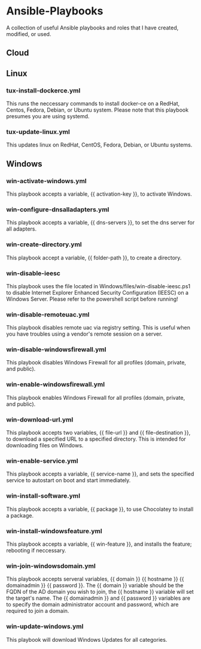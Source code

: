 # Ansible-Playbooks
A collection of useful Ansible playbooks and roles that I have created, modified, or used.

## Cloud

## Linux
### tux-install-dockerce.yml
This runs the neccessary commands to install docker-ce on a RedHat, Centos, Fedora, Debian, or Ubuntu system. Please note that this playbook presumes you are using systemd.

### tux-update-linux.yml
This updates linux on RedHat, CentOS, Fedora, Debian, or Ubuntu systems.

## Windows
### win-activate-windows.yml
This playbook accepts a variable, {{ activation-key }}, to activate Windows.

### win-configure-dnsalladapters.yml
This playbook accepts a variable, {{ dns-servers }}, to set the dns server for all adapters.

### win-create-directory.yml
This playbook accept a variable, {{ folder-path }}, to create a directory.

### win-disable-ieesc
This playbook uses the file located in Windows/files/win-disable-ieesc.ps1 to disable Internet Explorer Enhanced Security Configuration (IEESC) on a Windows Server. Please refer to the powershell script before running!

### win-disable-remoteuac.yml
This playbook disables remote uac via registry setting. This is useful when you have troubles using a vendor's remote session on a server.

### win-disable-windowsfirewall.yml
This playbook disables Windows Firewall for all profiles (domain, private, and public).

### win-enable-windowsfirewall.yml
This playbook enables Windows Firewall for all profiles (domain, private, and public).

### win-download-url.yml
This playbook accepts two variables, {{ file-url }} and {{ file-destination }}, to download a specified URL to a specified directory. This is intended for downloading files on Windows.

### win-enable-service.yml
This playbook accepts a variable, {{ service-name }}, and sets the specified service to autostart on boot and start immediately.

### win-install-software.yml
This playbook accepts a variable, {{ package }}, to use Chocolatey to install a package.

### win-install-windowsfeature.yml
This playbook accepts a variable, {{ win-feature }}, and installs the feature; rebooting if neccessary.

### win-join-windowsdomain.yml
This playbook accepts serveral variables, {{ domain }} {{ hostname }} {{ domainadmin }} {{ password }}. The {{ domain }} variable should be the FQDN of the AD domain you wish to join, the {{ hostname }} variable will set the target's name. The {{ domainadmin }} and {{ password }} variables are to specify the domain administrator account and password, which are required to join a domain.

### win-update-windows.yml
This playbook will download Windows Updates for all categories.

